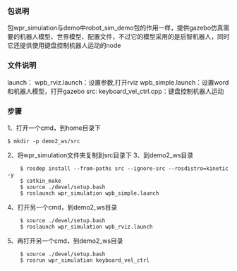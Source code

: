 ### 包说明
包wpr_simulation与demo中robot_sim_demo包的作用一样，提供gazebo仿真需要的机器人模型、世界模型、配置文件，不过它的模型采用的是启智机器人，同时它还提供使用键盘控制机器人运动的node


### 文件说明
launch：
	wpb_rviz.launch：设置参数,打开rviz
	wpb_simple.launch：设置word和机器人模型，打开gazebo
src:
	keyboard_vel_ctrl.cpp：键盘控制机器人运动


### 步骤
1、打开一个cmd，到home目录下
```
$ mkdir -p demo2_ws/src 
```
2、将wpr_simulation文件夹复制到src目录下
3、到demo2_ws目录
```
	$ rosdep install --from-paths src --ignore-src --rosdistro=kinetic -y
	$ catkin_make 
	$ source ./devel/setup.bash
	$ roslaunch wpr_simulation wpb_simple.launch
```
4、打开另一个cmd，到demo2_ws目录
```
	$ source ./devel/setup.bash
	$ roslaunch wpr_simulation wpb_rviz.launch
```
5、再打开另一个cmd，到demo2_ws目录
```
	$ source ./devel/setup.bash
	$ rosrun wpr_simulation keyboard_vel_ctrl
```


### 